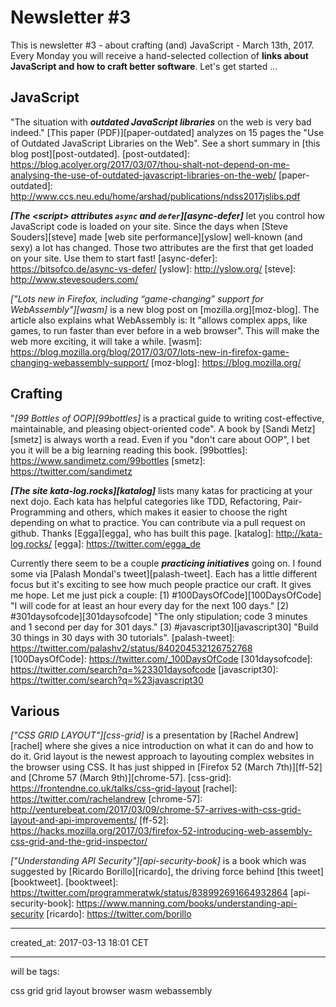 # Newsletter #3

This is newsletter #3 - about crafting (and) JavaScript - March 13th, 2017. Every Monday you will receive a hand-selected collection of **links about JavaScript and how to craft better software**. Let's get started ...

## JavaScript

"The situation with ***outdated JavaScript libraries*** on the web is very bad indeed." [This paper (PDF)][paper-outdated] analyzes on 15 pages the "Use of Outdated JavaScript Libraries on the Web". See a short summary in [this blog post][post-outdated].
[post-outdated]: https://blog.acolyer.org/2017/03/07/thou-shalt-not-depend-on-me-analysing-the-use-of-outdated-javascript-libraries-on-the-web/
[paper-outdated]: http://www.ccs.neu.edu/home/arshad/publications/ndss2017jslibs.pdf

***[The &lt;script&gt; attributes `async` and `defer`][async-defer]*** let you control how JavaScript code is loaded on your site. Since the days when [Steve Souders][steve] made [web site performance][yslow] well-known (and sexy) a lot has changed. Those two attributes are the first that get loaded on your site. Use them to start fast!
[async-defer]: https://bitsofco.de/async-vs-defer/
[yslow]: http://yslow.org/
[steve]: http://www.stevesouders.com/

*["Lots new in Firefox, including “game-changing” support for WebAssembly"][wasm]* is a new blog post on [mozilla.org][moz-blog]. The article also explains what WebAssembly is: It "allows complex apps, like games, to run faster than ever before in a web browser". This will make the web more exciting, it will take a while.
[wasm]: https://blog.mozilla.org/blog/2017/03/07/lots-new-in-firefox-game-changing-webassembly-support/
[moz-blog]: https://blog.mozilla.org/

## Crafting

"*[99 Bottles of OOP][99bottles]* is a practical guide to writing cost-effective, maintainable, and pleasing object-oriented code". A book by [Sandi Metz][smetz] is always worth a read. Even if you "don't care about OOP", I bet you it will be a big learning reading this book.
[99bottles]: https://www.sandimetz.com/99bottles
[smetz]: https://twitter.com/sandimetz

***[The site kata-log.rocks][katalog]*** lists many katas for practicing at your next dojo. Each kata has helpful categories like TDD, Refactoring, Pair-Programming and others, which makes it easier to choose the right depending on what to practice. You can contribute via a pull request on github. Thanks [Egga][egga], who has built this page.
[katalog]: http://kata-log.rocks/
[egga]: https://twitter.com/egga_de

Currently there seem to be a couple ***practicing initiatives***  going on. I found some via [Palash Mondal‏'s tweet][palash-tweet]. Each has a little different focus but it's exciting to see how much people practice our craft. It gives me hope. Let me just pick a couple: [1) #100DaysOfCode][100DaysOfCode] "I will code for at least an hour every day for the next 100 days." [2) #301daysofcode][301daysofcode] "The only stipulation; code 3 minutes and 1 second per day for 301 days." [3) #javascript30][javascript30] "Build 30 things in 30 days with 30 tutorials".
[palash-tweet]: https://twitter.com/palashv2/status/840204532126752768
[100DaysOfCode]: https://twitter.com/_100DaysOfCode
[301daysofcode]: https://twitter.com/search?q=%23301daysofcode
[javascript30]: https://twitter.com/search?q=%23javascript30

## Various

*["CSS GRID LAYOUT"][css-grid]* is a presentation by [Rachel Andrew][rachel] where she gives a nice introduction on what it can do and how to do it. Grid layout is the newest approach to layouting complex websites in the browser using CSS. It has just shipped in [Firefox 52 (March 7th)][ff-52] and [Chrome 57 (March 9th)][chrome-57].
[css-grid]: https://frontendne.co.uk/talks/css-grid-layout
[rachel]: https://twitter.com/rachelandrew
[chrome-57]: http://venturebeat.com/2017/03/09/chrome-57-arrives-with-css-grid-layout-and-api-improvements/
[ff-52]: https://hacks.mozilla.org/2017/03/firefox-52-introducing-web-assembly-css-grid-and-the-grid-inspector/

*["Understanding API Security"][api-security-book]* is a book which was suggested by [Ricardo Borillo][ricardo], the driving force behind [this tweet][booktweet].
[booktweet]: https://twitter.com/programmeratwk/status/838992691664932864
[api-security-book]: https://www.manning.com/books/understanding-api-security
[ricardo]: https://twitter.com/borillo

---
created_at: 2017-03-13 18:01 CET

---
will be tags:

css
grid
grid layout
browser
wasm
webassembly
